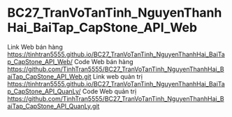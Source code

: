 # BC27_TranVoTanTinh_NguyenThanhHai_BaiTap_CapStone_API_Web
Link Web bán hàng https://tinhtran5555.github.io/BC27_TranVoTanTinh_NguyenThanhHai_BaiTap_CapStone_API_Web/
Code Web bán hàng https://github.com/TinhTran5555/BC27_TranVoTanTinh_NguyenThanhHai_BaiTap_CapStone_API_Web.git
Link web quản trị https://tinhtran5555.github.io/BC27_TranVoTanTinh_NguyenThanhHai_BaiTap_CapStone_API_QuanLy/
Code Web quản trị https://github.com/TinhTran5555/BC27_TranVoTanTinh_NguyenThanhHai_BaiTap_CapStone_API_QuanLy.git
